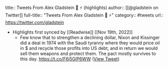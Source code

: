 title:: Tweets From Alex Gladstein 🌋 ⚡ (highlights)
author:: [[@gladstein on Twitter]]
full-title:: "Tweets From Alex Gladstein 🌋 ⚡"
category:: #tweets
url:: https://twitter.com/gladstein

- Highlights first synced by [[Readwise]] [[Nov 19th, 2022]]
	- Few know that to strengthen a declining dollar, Nixon and Kissinger did a deal in 1974 with the Saudi tyranny where they would price oil in $ and recycle those profits into US debt, and in return we would sell them weapons and protect them. The pact mostly survives to this day. https://t.co/F6j5GlP6WW ([View Tweet](https://twitter.com/gladstein/status/1502756936781119497))